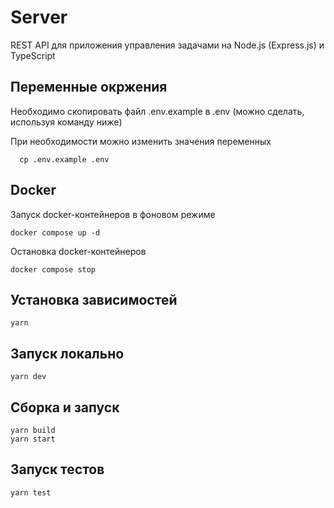 # Server

REST API для приложения управления задачами на Node.js (Express.js) и TypeScript

## Переменные окржения

Необходимо скопировать файл .env.example в .env (можно сделать, используя команду ниже)

При необходимости можно изменить значения переменных

```
  cp .env.example .env
```

## Docker

Запуск docker-контейнеров в фоновом режиме

```
docker compose up -d
```

Остановка docker-контейнеров

```
docker compose stop
```

## Установка зависимостей

```
yarn
```

## Запуск локально

```
yarn dev
```

## Сборка и запуск

```
yarn build
yarn start
```

## Запуск тестов

```
yarn test
```

